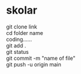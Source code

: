 # skolar<br>
git clone link <br>
cd folder name <br>
 coding...... <br>
git add . <br>
git status <br>
git commit -m "name of file" <br>
git push -u origin main <br>
